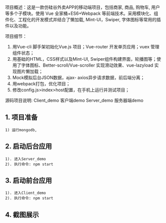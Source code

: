 项目概述：这是一款仿硅谷外卖APP的移动端项目，包括商家, 商品, 购物车, 用户等多个子模块。使用 Vue 全家桶+ES6+Webpack 等前端技术。采用模块化、组件化、工程化的开发模式并结合了懒加载, Mint-UI，Swiper, 字体图标等常用的插件以及功能。

项目细节：
1.	用Vue-cli 脚手架初始化Vue.js 项目；Vue-router 开发单页应用；vuex 管理组件状态；
2.	用基础的HTML，CSS样式以及Mint-UI, Swiper组件构建界面，轮播图等；使用了字体图标、Better-scroll/Vue-scroller 实现滑动效果、vue-lazyload 实现图片懒加载；
3.	Mock模拟后台JSON数据，ajax- axios异步请求数据，前后端分离；
4.	用webpack打包，优化项目；
5.	修改config.js>index>host配置，在手机上运行并测试项目；


源码项目说明:
	Client_demo  客户端demo
	Server_demo  服务器端demo


## 1. 项目准备
	1) 运行mongodb, 
	
## 2. 启动后台应用
	1). 进入Server_demo
	2). 执行命令: npm start

## 3. 启动前台应用
	1). 进入Client_demo
	2). 执行命令: npm start
	
	
## 4. 截图展示


